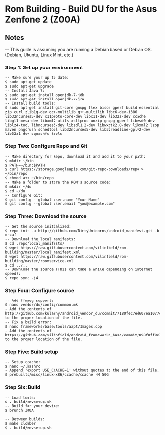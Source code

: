 # Rom Building - Build DU for the Asus Zenfone 2 (Z00A)

## Notes

-- This guide is assuming you are running a Debian based or Debian OS. (Debian, Ubuntu, Linux Mint, etc.)

### Step 1: Set up your environment 

```
-- Make sure your up to date:
$ sudo apt-get update
$ sudo apt-get upgrade
-- Install Java 7:
$ sudo apt-get install openjdk-7-jdk
$ sudo apt-get install openjdk-7-jre
-- Install build tools:
$ sudo apt-get install git-core gnupg flex bison gperf build-essential zip curl zlib1g-dev gcc-multilib g++-multilib libc6-dev-i386 lib32ncurses5-dev x11proto-core-dev libx11-dev lib32z-dev ccache libgl1-mesa-dev libxml2-utils xsltproc unzip gnupg gperf libesd0-dev liblz4-tool libncurses5-dev libsdl1.2-dev libwxgtk2.8-dev libxml2 lzop maven pngcrush schedtool lib32ncurses5-dev lib32readline-gplv2-dev lib32z1-dev squashfs-tools 
```

### Step Two: Configure Repo and Git  

```
-- Make directory for Repo, download it and add it to your path:
$ mkdir ~/bin
$ PATH=~/bin:$PATH
$ curl https://storage.googleapis.com/git-repo-downloads/repo > ~/bin/repo
$ chmod a+x ~/bin/repo
-- Make a folder to store the ROM's source code:
$ mkdir ~/du 
$ cd ~/du
-- Configure Git:
$ git config --global user.name "Your Name"
$ git config --global user.email "you@example.com"
```

### Step Three: Download the source 

```
-- Get the source initialized:
$ repo init -u http://github.com/DirtyUnicorns/android_manifest.git -b m-caf
-- Download the local manifests:
$ cd .repo/local_manifests/
$ wget https://raw.githubusercontent.com/vilinfield/rom-building/master/local_manifest.xml 
$ wget https://raw.githubusercontent.com/vilinfield/rom-building/master/roomservice.xml 
$ cd ../..
-- Download the source (This can take a while depending on internet speed):
$ repo sync -j4
```

### Step Four: Configure source

```
-- Add ffmpeg support:
$ nano vendor/du/config/common.mk
- Add the contents of http://github.com/kularny/android_vendor_du/commit/7180fec7ed607ea1077cd6c83b23a8f0abdca6e0 to the proper location of the file.
-- Fix a build error:
$ nano frameworks/base/tools/aapt/Images.cpp
- Add the contents of https://github.com/vilinfield/android_frameworks_base/commit/098f8ff0e7f2007fe34b87739211a9ee0d472ee4 to the proper location of the file.
```

### Step Five: Build setup

```
-- Setup ccache:
$ nano ~/.bashrc
- Append 'export USE_CCACHE=1' without quotes to the end of this file.
$ prebuilts/misc/linux-x86/ccache/ccache -M 50G 
```

### Step Six: Build

```
-- Load tools:
$ . build/envsetup.sh
-- Build for your device:
$ brunch Z00A
```

```
-- Between builds:
$ make clobber
$ . build/envsetup.sh
```
